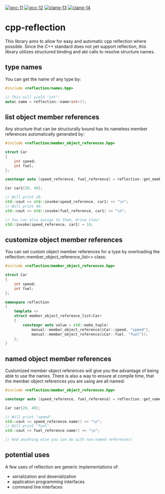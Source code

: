 [![gcc-11](https://github.com/gaggenwaschke/cpp-reflection/actions/workflows/gcc-11.yaml/badge.svg)](https://github.com/gaggenwaschke/cpp-reflection/actions/workflows/gcc-11.yaml)
[![gcc-12](https://github.com/gaggenwaschke/cpp-reflection/actions/workflows/gcc-12.yaml/badge.svg)](https://github.com/gaggenwaschke/cpp-reflection/actions/workflows/gcc-12.yaml)
[![clang-13](https://github.com/gaggenwaschke/cpp-reflection/actions/workflows/clang-13.yaml/badge.svg)](https://github.com/gaggenwaschke/cpp-reflection/actions/workflows/clang-13.yaml)
[![clang-14](https://github.com/gaggenwaschke/cpp-reflection/actions/workflows/clang-14.yaml/badge.svg)](https://github.com/gaggenwaschke/cpp-reflection/actions/workflows/clang-14.yaml)

# cpp-reflection

This library aims to allow for easy and automatic cpp reflection where possible. Since the C++ standard does not yet support
reflection, this library utilizes structured binding and abi calls to resolve structure names.

## type names

You can get the name of any type by:

```cpp
#include <reflection/names.hpp>

// This will yield "int":
auto& name = reflection::name<int>();
```

## list object member references

Any structure that can be structurally bound has its nameless member references automatically generated by:

```cpp
#include <reflection/member_object_references.hpp>

struct Car
{
    int speed;
    int fuel;
};

constexpr auto [speed_reference, fuel_reference] = reflection::get_member_object_references<Car>();

Car car1{20, 40};

// Will print 20.
std::cout << std::invoke(speed_reference, car1) << "\n";
// Will print 40.
std::cout << std::invoke(fuel_reference, car1) << "\n";

// You can also assign to them, drive slow!
std::invoke(speed_reference, car1) = 10;
```

## customize object member references

You can set custom object member references for a type by overloading the reflection::member_object_reference_list<> class:

```cpp
#include <reflection/member_object_references.hpp>

struct Car
{
    int speed;
    int fuel;
};

namespace reflection
{
    template <>
    struct member_object_reference_list<Car>
    {
        constexpr auto value = std::make_tuple(
            manual::member_object_reference{&Car::speed, "speed"},
            manual::member_object_reference{&Car::fuel, "fuel"});
    };
}
```

## named object member references

Customized member object references will give you the advantage of being able to use the names.
There is also a way to ensure at compile time, that the member object references you are using are all named:

```cpp
#include <reflection/member_object_references.hpp>

constexpr auto [speed_reference, fuel_reference] = reflection::get_named_member_object_references<Car>();

Car car{20, 40};

// Will print "speed".
std::cout << speed_reference.name() << "\n";
// Will print "fuel".
std::cout << fuel_reference.name() << "\n";

// And anything else you can do with non-named references!
```

## potential uses

A few uses of reflection are generic implementations of:
- serialization and deserialization
- application programming interfaces
- command line interfaces
